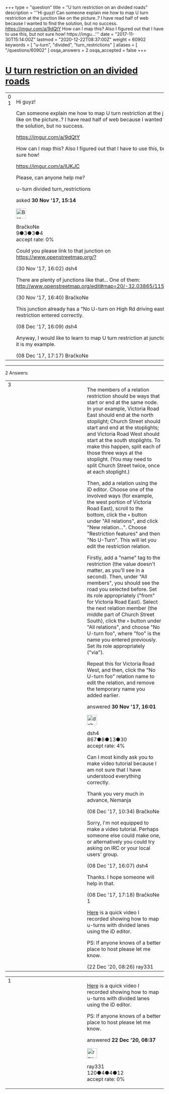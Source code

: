 +++
type = "question"
title = "U turn restriction on an divided roads"
description = '''Hi guyz! Can someone explain me how to map U turn restriction at the junction like on the picture..? I have read half of web because I wanted to find the solution, but no success. https://imgur.com/a/9dQtY How can I map this? Also I figured out that I have to use this, but not sure how! https://imgu...'''
date = "2017-11-30T15:14:00Z"
lastmod = "2020-12-22T08:37:00Z"
weight = 60902
keywords = [ "u-turn", "divided", "turn_restrictions" ]
aliases = [ "/questions/60902" ]
osqa_answers = 2
osqa_accepted = false
+++

<div class="headNormal">

# [U turn restriction on an divided roads](/questions/60902/u-turn-restriction-on-an-divided-roads)

</div>

<div id="main-body">

<div id="askform">

<table id="question-table" style="width:100%;">
<colgroup>
<col style="width: 50%" />
<col style="width: 50%" />
</colgroup>
<tbody>
<tr>
<td style="width: 30px; vertical-align: top"><div class="vote-buttons">
<span id="post-60902-upvote" class="ajax-command post-vote up" rel="nofollow" title="I like this post (click again to cancel)"> </span>
<div id="post-60902-score" class="post-score" title="current number of votes">
0
</div>
<span id="post-60902-downvote" class="ajax-command post-vote down" rel="nofollow" title="I dont like this post (click again to cancel)"> </span> <span id="favorite-mark" class="ajax-command favorite-mark" rel="nofollow" title="mark/unmark this question as favorite (click again to cancel)"> </span>
<div id="favorite-count" class="favorite-count">
1
</div>
</div></td>
<td><div id="item-right">
<div class="question-body">
<p>Hi guyz!</p>
<p>Can someone explain me how to map U turn restriction at the junction like on the picture..? I have read half of web because I wanted to find the solution, but no success.</p>
<p><a href="https://imgur.com/a/9dQtY">https://imgur.com/a/9dQtY</a></p>
<p>How can I map this? Also I figured out that I have to use this, but not sure how!</p>
<p><a href="https://imgur.com/a/lUKJC">https://imgur.com/a/lUKJC</a></p>
<p>Please, can anyone help me?</p>
</div>
<div id="question-tags" class="tags-container tags">
<span class="post-tag tag-link-u-turn" rel="tag" title="see questions tagged &#39;u-turn&#39;">u-turn</span> <span class="post-tag tag-link-divided" rel="tag" title="see questions tagged &#39;divided&#39;">divided</span> <span class="post-tag tag-link-turn_restrictions" rel="tag" title="see questions tagged &#39;turn_restrictions&#39;">turn_restrictions</span>
</div>
<div id="question-controls" class="post-controls">
&#10;</div>
<div class="post-update-info-container">
<div class="post-update-info post-update-info-user">
<p>asked <strong>30 Nov '17, 15:14</strong></p>
<img src="https://secure.gravatar.com/avatar/1aaf3004e278b78e8e61cff4a8058820?s=32&amp;d=identicon&amp;r=g" class="gravatar" width="32" height="32" alt="Bra%C4%8DkoNe&#39;s gravatar image" />
<p><span>BračkoNe</span><br />
<span class="score" title="9 reputation points">9</span><span title="3 badges"><span class="badge1">●</span><span class="badgecount">3</span></span><span title="3 badges"><span class="silver">●</span><span class="badgecount">3</span></span><span title="4 badges"><span class="bronze">●</span><span class="badgecount">4</span></span><br />
<span class="accept_rate" title="Rate of the user&#39;s accepted answers">accept rate:</span> <span title="BračkoNe has no accepted answers">0%</span></p>
</div>
</div>
<div id="comments-container-60902" class="comments-container">
<span id="60905"></span>
<div id="comment-60905" class="comment">
<div id="post-60905-score" class="comment-score">
&#10;</div>
<div class="comment-text">
<p>Could you please link to that junction on <a href="https://www.openstreetmap.org/?">https://www.openstreetmap.org/?</a></p>
</div>
<div id="comment-60905-info" class="comment-info">
<span class="comment-age">(30 Nov '17, 16:02)</span> <span class="comment-user userinfo">dsh4</span>
</div>
</div>
<span id="60908"></span>
<div id="comment-60908" class="comment">
<div id="post-60908-score" class="comment-score">
&#10;</div>
<div class="comment-text">
<p>There are plenty of junctions like that... One of them: <a href="http://www.openstreetmap.org/edit#map=20/-32.03865/115.89331">http://www.openstreetmap.org/edit#map=20/-32.03865/115.89331</a></p>
</div>
<div id="comment-60908-info" class="comment-info">
<span class="comment-age">(30 Nov '17, 16:40)</span> <span class="comment-user userinfo">BračkoNe</span>
</div>
</div>
<span id="61091"></span>
<div id="comment-61091" class="comment">
<div id="post-61091-score" class="comment-score">
&#10;</div>
<div class="comment-text">
<p>This junction already has a "No U-turn on High Rd driving eastward" restriction entered correctly.</p>
</div>
<div id="comment-61091-info" class="comment-info">
<span class="comment-age">(08 Dec '17, 16:09)</span> <span class="comment-user userinfo">dsh4</span>
</div>
</div>
<span id="61093"></span>
<div id="comment-61093" class="comment">
<div id="post-61093-score" class="comment-score">
&#10;</div>
<div class="comment-text">
<p>Anyway, I would like to learn to map U turn restriction at junctions like it is my example.</p>
</div>
<div id="comment-61093-info" class="comment-info">
<span class="comment-age">(08 Dec '17, 17:17)</span> <span class="comment-user userinfo">BračkoNe</span>
</div>
</div>
</div>
<div id="comment-tools-60902" class="comment-tools">
&#10;</div>
<div class="clear">
&#10;</div>
<div id="comment-60902-form-container" class="comment-form-container">
&#10;</div>
<div class="clear">
&#10;</div>
</div></td>
</tr>
</tbody>
</table>

------------------------------------------------------------------------

<div class="tabBar">

<span id="sort-top"></span>

<div class="headQuestions">

2 Answers:

</div>

</div>

<span id="60903"></span>

<div id="answer-container-60903" class="answer">

<table style="width:100%;">
<colgroup>
<col style="width: 50%" />
<col style="width: 50%" />
</colgroup>
<tbody>
<tr>
<td style="width: 30px; vertical-align: top"><div class="vote-buttons">
<span id="post-60903-upvote" class="ajax-command post-vote up" rel="nofollow" title="I like this post (click again to cancel)"> </span>
<div id="post-60903-score" class="post-score" title="current number of votes">
3
</div>
<span id="post-60903-downvote" class="ajax-command post-vote down" rel="nofollow" title="I dont like this post (click again to cancel)"> </span>
</div></td>
<td><div class="item-right">
<div class="answer-body">
<p>The members of a relation restriction should be ways that start or end at the same node. In your example, Victoria Road East should end at the north stoplight; Church Street should start and end at the stoplights; and Victoria Road West should start at the south stoplights. To make this happen, split each of those three ways at the stoplight. (You may need to split Church Street twice, once at each stoplight.)</p>
<p>Then, add a relation using the iD editor. Choose one of the involved ways (for example, the west portion of Victoria Road East), scroll to the bottom, click the <code>+</code> button under "All relations", and click "New relation...". Choose "Restriction features" and then "No U-Turn". This will let you edit the restriction relation.</p>
<p>Firstly, add a "name" tag to the restriction (the value doesn't matter, as you'll see in a second). Then, under "All members", you should see the road you selected before. Set its role appropriately ("from" for Victoria Road East). Select the next relation member (the middle part of Church Street South), click the <code>+</code> button under "All relations", and choose "No U-turn foo", where "foo" is the name you entered previously. Set its role appropriately ("via").</p>
<p>Repeat this for Victoria Road West, and then, click the "No U-turn foo" relation name to edit the relation, and remove the temporary name you added earlier.</p>
</div>
<div class="answer-controls post-controls">
&#10;</div>
<div class="post-update-info-container">
<div class="post-update-info post-update-info-user">
<p>answered <strong>30 Nov '17, 16:01</strong></p>
<img src="https://secure.gravatar.com/avatar/8440750fd002fd989ab2e6b613ca3ccb?s=32&amp;d=identicon&amp;r=g" class="gravatar" width="32" height="32" alt="dsh4&#39;s gravatar image" />
<p><span>dsh4</span><br />
<span class="score" title="867 reputation points">867</span><span title="8 badges"><span class="badge1">●</span><span class="badgecount">8</span></span><span title="13 badges"><span class="silver">●</span><span class="badgecount">13</span></span><span title="30 badges"><span class="bronze">●</span><span class="badgecount">30</span></span><br />
<span class="accept_rate" title="Rate of the user&#39;s accepted answers">accept rate:</span> <span title="dsh4 has one accepted answer">4%</span></p>
</div>
</div>
<div id="comments-container-60903" class="comments-container">
<span id="61077"></span>
<div id="comment-61077" class="comment">
<div id="post-61077-score" class="comment-score">
&#10;</div>
<div class="comment-text">
<p>Can I most kindly ask you to make video tutorial because I am not sure that I have understood everything correctly.</p>
<p>Thank you very much in advance, Nemanja</p>
</div>
<div id="comment-61077-info" class="comment-info">
<span class="comment-age">(08 Dec '17, 10:34)</span> <span class="comment-user userinfo">BračkoNe</span>
</div>
</div>
<span id="61090"></span>
<div id="comment-61090" class="comment">
<div id="post-61090-score" class="comment-score">
&#10;</div>
<div class="comment-text">
<p>Sorry, I'm not equipped to make a video tutorial. Perhaps someone else could make one, or alternatively you could try asking on IRC or your local users' group.</p>
</div>
<div id="comment-61090-info" class="comment-info">
<span class="comment-age">(08 Dec '17, 16:07)</span> <span class="comment-user userinfo">dsh4</span>
</div>
</div>
<span id="61094"></span>
<div id="comment-61094" class="comment">
<div id="post-61094-score" class="comment-score">
&#10;</div>
<div class="comment-text">
<p>Thanks. I hope someone will help in that.</p>
</div>
<div id="comment-61094-info" class="comment-info">
<span class="comment-age">(08 Dec '17, 17:18)</span> <span class="comment-user userinfo">BračkoNe</span>
</div>
</div>
<span id="78053"></span>
<div id="comment-78053" class="comment">
<div id="post-78053-score" class="comment-score">
1
</div>
<div class="comment-text">
<p><a href="https://web.archive.org/web/20201222082028if_/https://wsend.net/e8cfc9d4ccab9d5e3637889509d1e63b/add%20no%20uturn%20split%20ways%20id.mp4">Here</a> is a quick video I recorded showing how to map u-turns with divided lanes using the iD editor.</p>
<p>PS: If anyone knows of a better place to host please let me know.</p>
</div>
<div id="comment-78053-info" class="comment-info">
<span class="comment-age">(22 Dec '20, 08:26)</span> <span class="comment-user userinfo">ray331</span>
</div>
</div>
</div>
<div id="comment-tools-60903" class="comment-tools">
&#10;</div>
<div class="clear">
&#10;</div>
<div id="comment-60903-form-container" class="comment-form-container">
&#10;</div>
<div class="clear">
&#10;</div>
</div></td>
</tr>
</tbody>
</table>

</div>

<span id="78055"></span>

<div id="answer-container-78055" class="answer">

<table style="width:100%;">
<colgroup>
<col style="width: 50%" />
<col style="width: 50%" />
</colgroup>
<tbody>
<tr>
<td style="width: 30px; vertical-align: top"><div class="vote-buttons">
<span id="post-78055-upvote" class="ajax-command post-vote up" rel="nofollow" title="I like this post (click again to cancel)"> </span>
<div id="post-78055-score" class="post-score" title="current number of votes">
1
</div>
<span id="post-78055-downvote" class="ajax-command post-vote down" rel="nofollow" title="I dont like this post (click again to cancel)"> </span>
</div></td>
<td><div class="item-right">
<div class="answer-body">
<p><a href="https://web.archive.org/web/20201222082028if_/https://wsend.net/e8cfc9d4ccab9d5e3637889509d1e63b/add%20no%20uturn%20split%20ways%20id.mp4">Here</a> is a quick video I recorded showing how to map u-turns with divided lanes using the iD editor.</p>
<p>PS: If anyone knows of a better place to host please let me know.</p>
</div>
<div class="answer-controls post-controls">
&#10;</div>
<div class="post-update-info-container">
<div class="post-update-info post-update-info-user">
<p>answered <strong>22 Dec '20, 08:37</strong></p>
<img src="https://secure.gravatar.com/avatar/043d95939633cb3216e446401aee254a?s=32&amp;d=identicon&amp;r=g" class="gravatar" width="32" height="32" alt="ray331&#39;s gravatar image" />
<p><span>ray331</span><br />
<span class="score" title="120 reputation points">120</span><span title="4 badges"><span class="badge1">●</span><span class="badgecount">4</span></span><span title="4 badges"><span class="silver">●</span><span class="badgecount">4</span></span><span title="12 badges"><span class="bronze">●</span><span class="badgecount">12</span></span><br />
<span class="accept_rate" title="Rate of the user&#39;s accepted answers">accept rate:</span> <span title="ray331 has no accepted answers">0%</span></p>
</div>
</div>
<div id="comments-container-78055" class="comments-container">
&#10;</div>
<div id="comment-tools-78055" class="comment-tools">
&#10;</div>
<div class="clear">
&#10;</div>
<div id="comment-78055-form-container" class="comment-form-container">
&#10;</div>
<div class="clear">
&#10;</div>
</div></td>
</tr>
</tbody>
</table>

</div>

<div class="paginator-container-left">

</div>

</div>

</div>


